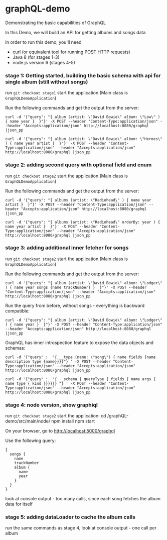 # graphQL-demo

Demonstrating the basic capabilities of GraphQL

In this Demo, we will build an API for getting albums and songs data

In order to run this demo, you'll need
 - curl (or equivalent tool for running POST HTTP requests)
 - Java 8 (for stages 1-3)
 - node.js version 6 (stages 4-5)

### stage 1: Getting started, building the basic schema with api for single album (still without songs)

run `git checkout stage1`
start the application (Main class is `GraphQLDemoApplication`)

Run the following commands and get the output from the server:

`curl -d '{"query": "{ album (artist: \"David Bowie\" album: \"Low\" ) { name year }  }"}' -X POST --header "Content-Type:application/json" --header "Accepts:application/json" http://localhost:8080/graphql |json_pp`

`curl -d '{"query": "{ album (artist: \"David Bowie\" album: \"Heroes\" ) { name year artist }  }"}' -X POST --header "Content-Type:application/json" --header "Accepts:application/json" http://localhost:8080/graphql |json_pp`



### stage 2: adding second query with optional field and enum

run `git checkout stage2`
start the application (Main class is `GraphQLDemoApplication`)

Run the following commands and get the output from the server:

`curl -d '{"query": "{ albums (artist: \"Radiohead\" ) { name year artist }  }"}' -X POST --header "Content-Type:application/json" --header "Accepts:application/json" http://localhost:8080/graphql |json_pp`

`curl -d '{"query": "{ albums (artist: \"Radiohead\" orderBy: year ) { name year artist }  }"}' -X POST --header "Content-Type:application/json" --header "Accepts:application/json" http://localhost:8080/graphql |json_pp`


### stage 3: adding additional inner fetcher for songs

run `git checkout stage2`
start the application (Main class is `GraphQLDemoApplication`)

Run the following commands and get the output from the server:

`curl -d '{"query": "{ album (artist: \"David Bowie\" album: \"Lodger\" ) { name year songs {name trackNumber} }  }"}' -X POST --header "Content-Type:application/json" --header "Accepts:application/json" http://localhost:8080/graphql |json_pp`

Run the query from before, without songs - everything is backward compatible:

`curl -d '{"query": "{ album (artist: \"David Bowie\" album: \"Lodger\" ) { name year }  }"}' -X POST --header "Content-Type:application/json" --header "Accepts:application/json" http://localhost:8080/graphql |json_pp`


GraphQL has inner introspection feature to expose the data objects and schemas:

`curl -d '{"query" :  "{ __type (name: \"song\") { name fields {name description type {name}}}}"} ' -X POST --header "Content-Type:application/json" --header "Accepts:application/json" http://localhost:8080/graphql |json_pp`

`curl -d '{"query" :  "{ __schema { queryType { fields { name args { name type { kind }}}}}} "} ' -X POST --header "Content-Type:application/json" --header "Accepts:application/json" http://localhost:8080/graphql |json_pp`


### stage 4: node version, show graphiql

run `git checkout stage2`
start the application:
    cd <project-home>/graphQL-demo/src/main/node/
    npm install
    npm start

On your browser, go to [http://localhost:5000/graphql](http://localhost:5000/graphql)  

Use the following query:  

    {
      songs {
        name
        trackNumber
        album {
          name
          year
        }
      }
    }

look at console output - too many calls, since each song fetches the album data for itself

### stage 5: adding dataLoader to cache the album calls

run the same commands as stage 4, look at console output - one call per album


